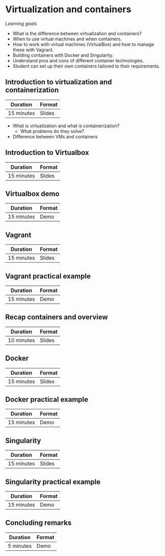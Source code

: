 # Virtualization and containers

*Learning goals*

- What is the difference between virtualization and containers?
- When to use virtual machines and when containers.
- How to work with virtual machines (VirtualBox) and how to manage these with Vagrant.
- Building containers with Docker and Singularity.
- Understand pros and cons of different container technologies.
- Student can set up their own containers tailored to their requirements.

## Introduction to virtualization and containerization

| Duration | Format |
| --- | --- |
| 15 minutes | Slides |

- What is virtualization and what is containerization?
    - What problems do they solve?
- Difference between VMs and containers

## Introduction to Virtualbox

| Duration | Format |
| --- | --- |
| 15 minutes | Slides |


## Virtualbox demo

| Duration | Format |
| --- | --- |
| 15 minutes | Demo |


## Vagrant

| Duration | Format |
| --- | --- |
| 15 minutes | Slides |

## Vagrant practical example

| Duration | Format |
| --- | --- |
| 15 minutes | Demo |

## Recap containers and overview

| Duration | Format |
| --- | --- |
| 10 minutes | Slides |

## Docker

| Duration | Format |
| --- | --- |
| 15 minutes | Slides |

## Docker practical example

| Duration | Format |
| --- | --- |
| 15 minutes | Demo |

## Singularity

| Duration | Format |
| --- | --- |
| 15 minutes | Slides |

## Singularity practical example

| Duration | Format |
| --- | --- |
| 15 minutes | Demo |

## Concluding remarks

| Duration | Format |
| --- | --- |
| 5 minutes | Demo |
